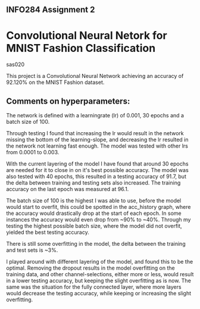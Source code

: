## INFO284 Assignment 2
# Convolutional Neural Netork for MNIST Fashion Classification
sas020

This project is a Convolutional Neural Network achieving an accuracy of 92.120% on the MNIST Fashion dataset.

## Comments on hyperparameters:

The network is defined with a learningrate (lr) of 0.001, 30 epochs and a batch size of 100.

Through testing I found that increasing the lr would result in the network missing the bottom of the learning-slope, and decreasing the lr resulted in the network not learning fast enough. The model was tested with other lrs from 0.0001 to 0.003.

With the current layering of the model I have found that around 30 epochs are needed for it to close in on it's best possible accuracy. The model was also tested with 40 epochs, this resulted in a testing accuracy of 91.7, but the delta between training and testing sets also increased. The training accuracy on the last epoch was measured at 96.1.

The batch size of 100 is the highest I was able to use, before the model would start to overfit, this could be spotted in the acc_history graph, where the accuracy would drastically drop at the start of each epoch. In some instances the accuracy would even drop from ~90% to ~40%. Through my testing the highest possible batch size, where the model did not overfit, yielded the best testing accuracy.

There is still some overfitting in the model, the delta between the training and test sets is ~3%.

I played around with different layering of the model, and found this to be the optimal. Removing the dropout results in the model overfitting on the training data, and other channel-selections, either more or less, would result in a lower testing accuracy, but keeping the slight overfitting as is now. The same was the situation for the fully connected layer, where more layers would decrease the testing accuracy, while keeping or increasing the slight overfitting.
